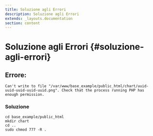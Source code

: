 ```yaml
---
title: Soluzione agli Errori
description: Soluzione agli Errori
extends: _layouts.documentation
section: content
---
```


# Soluzione agli Errori {#soluzione-agli-errori}

## Errore:

```console
Can't write to file "/var/www/base_example/public_html/chart/uuid-uuid-uuid-uuid-uuid.png". Check that the process running PHP has enough permission.
```

### Soluzione

```console
cd base_example/public_html
mkdir chart
cd ..
sudo chmod 777 -R .